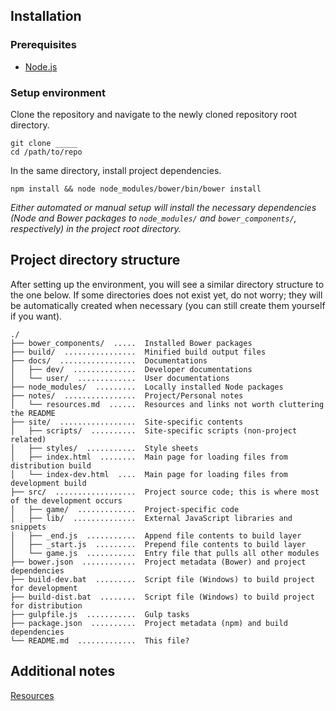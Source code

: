 ## Installation

### Prerequisites

* [Node.js](http://nodejs.org)

### Setup environment

Clone the repository and navigate to the newly cloned repository root directory.

```
git clone _____
cd /path/to/repo
```

In the same directory, install project dependencies.

```
npm install && node node_modules/bower/bin/bower install
```

*Either automated or manual setup will install the necessary dependencies (Node
and Bower packages to `node_modules/` and `bower_components/`, respectively) in
the project root directory.*


## Project directory structure

After setting up the environment, you will see a similar directory structure to
the one below. If some directories does not exist yet, do not worry; they will
be automatically created when necessary (you can still create them yourself if
you want).

```
./
├── bower_components/  .....  Installed Bower packages
├── build/  ................  Minified build output files
├── docs/  .................  Documentations
│   ├── dev/  ..............  Developer documentations
│   └── user/  .............  User documentations
├── node_modules/  .........  Locally installed Node packages
├── notes/  ................  Project/Personal notes
│   └── resources.md  ......  Resources and links not worth cluttering the README
├── site/  .................  Site-specific contents
│   ├── scripts/  ..........  Site-specific scripts (non-project related)
│   ├── styles/  ...........  Style sheets
│   ├── index.html  ........  Main page for loading files from distribution build
│   └── index-dev.html  ....  Main page for loading files from development build
├── src/  ..................  Project source code; this is where most of the development occurs
│   ├── game/  .............  Project-specific code
│   ├── lib/  ..............  External JavaScript libraries and snippets
│   ├── _end.js  ...........  Append file contents to build layer
│   ├── _start.js  .........  Prepend file contents to build layer
│   └── game.js  ...........  Entry file that pulls all other modules
├── bower.json  ............  Project metadata (Bower) and project dependencies
├── build-dev.bat  .........  Script file (Windows) to build project for development
├── build-dist.bat  ........  Script file (Windows) to build project for distribution
├── gulpfile.js  ...........  Gulp tasks
├── package.json  ..........  Project metadata (npm) and build dependencies
└── README.md  .............  This file?
```


## Additional notes

[Resources](notes/resources.md)
